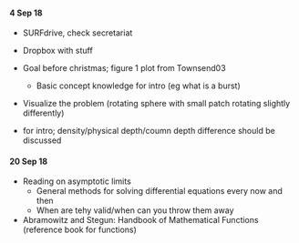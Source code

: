 #### 4 Sep 18

* SURFdrive, check secretariat
* Dropbox with stuff
* Goal before christmas; figure 1 plot from Townsend03
    - Basic concept knowledge for intro (eg what is a burst)
* Visualize the problem (rotating sphere with small patch rotating slightly differently)

* for intro; density/physical depth/coumn depth difference should be discussed


#### 20 Sep 18

* Reading on asymptotic limits
    - General methods for solving differential equations every now and then
    - When are tehy valid/when can you throw them away
* Abramowitz and Stegun: Handbook of Mathematical Functions (reference book for functions)

